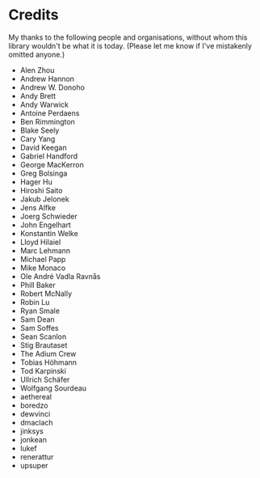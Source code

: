 Credits
=======

My thanks to the following people and organisations, without whom this
library wouldn't be what it is today. (Please let me know if I've
mistakenly omitted anyone.)

* Alen Zhou
* Andrew Hannon
* Andrew W. Donoho
* Andy Brett
* Andy Warwick
* Antoine Perdaens
* Ben Rimmington
* Blake Seely
* Cary Yang
* David Keegan
* Gabriel Handford
* George MacKerron
* Greg Bolsinga
* Hager Hu
* Hiroshi Saito
* Jakub Jelonek
* Jens Alfke
* Joerg Schwieder
* John Engelhart
* Konstantin Welke
* Lloyd Hilaiel
* Marc Lehmann
* Michael Papp
* Mike Monaco
* Ole André Vadla Ravnås
* Phill Baker
* Robert McNally
* Robin Lu
* Ryan Smale
* Sam Dean
* Sam Soffes
* Sean Scanlon
* Stig Brautaset
* The Adium Crew
* Tobias Höhmann
* Tod Karpinski
* Ullrich Schäfer
* Wolfgang Sourdeau
* aethereal
* boredzo
* dewvinci
* dmaclach
* jinksys
* jonkean
* lukef
* renerattur
* upsuper
